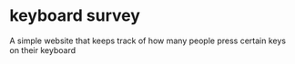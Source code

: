 # keyboard survey
 A simple website that keeps track of how many people press certain keys on their keyboard
